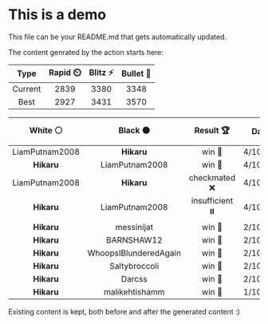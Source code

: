 # This is a demo

This file can be your README.md that gets automatically updated.

The content genrated by the action starts here:

<!--START_SECTION:chessStats-->
<!-- Automatically generated with https://github.com/Balastrong/chess-stats-action -->

| Type | Rapid ⏲️ | Blitz ⚡ | Bullet 🔫 |
|:---:|:---:|:---:|:---:|
| Current | 2839 | 3380 | 3348 |
| Best | 2927 | 3431 | 3570 |

| White ⚪ | Black ⚫ | Result 🏆 | Date 📅 | Position 🗺️ | Type 🕕 |
|:---:|:---:|:---:|:---:|:---:|:---:|
| LiamPutnam2008 | **Hikaru** | win 🥇 | 4/10/2025 | <a href="http://www.ee.unb.ca/cgi-bin/tervo/fen.pl?select=8/8/6p1/r5Kp/6PP/5P2/8/4k3 w - - 1 104">Link</a> | Blitz |
| **Hikaru** | LiamPutnam2008 | win 🥇 | 4/10/2025 | <a href="http://www.ee.unb.ca/cgi-bin/tervo/fen.pl?select=5bn1/1R1k4/2qpp2p/1pp1B3/4P3/3P4/1PP4P/4QR1K b - - 0 28">Link</a> | Blitz |
| LiamPutnam2008 | **Hikaru** | checkmated ❌ | 4/10/2025 | <a href="http://www.ee.unb.ca/cgi-bin/tervo/fen.pl?select=r2q2rk/1p4bQ/1npn4/p5N1/P1pPp3/4B2P/1P1N2B1/4RRK1 b - - 0 24">Link</a> | Blitz |
| **Hikaru** | LiamPutnam2008 | insufficient ⏸️ | 4/10/2025 | <a href="http://www.ee.unb.ca/cgi-bin/tervo/fen.pl?select=8/7B/3k4/8/8/8/1K5b/8 b - - 0 73">Link</a> | Blitz |
| **Hikaru** | messinijat | win 🥇 | 2/10/2025 | <a href="http://www.ee.unb.ca/cgi-bin/tervo/fen.pl?select=1R2k3/8/3PK3/7n/7p/5P1P/8/8 b - - 4 32">Link</a> | Blitz |
| **Hikaru** | BARNSHAW12 | win 🥇 | 2/10/2025 | <a href="http://www.ee.unb.ca/cgi-bin/tervo/fen.pl?select=8/5pnk/p2nbQpp/1pR5/4P1P1/1P3P2/PKP5/8 b - - 0 27">Link</a> | Blitz |
| **Hikaru** | WhoopsIBlunderedAgain | win 🥇 | 2/10/2025 | <a href="http://www.ee.unb.ca/cgi-bin/tervo/fen.pl?select=3k2N1/1R1b4/p6p/8/2PPB3/4KP2/P3N2P/8 b - - 0 24">Link</a> | Blitz |
| **Hikaru** | Saltybroccoli | win 🥇 | 2/10/2025 | <a href="http://www.ee.unb.ca/cgi-bin/tervo/fen.pl?select=7R/N7/1P4Bb/5Qp1/KP4kq/BP3npb/qP4p1/r7 b - - 0 12">Link</a> | Blitz |
| **Hikaru** | Darcss | win 🥇 | 2/10/2025 | <a href="http://www.ee.unb.ca/cgi-bin/tervo/fen.pl?select=8/2Q5/k7/R7/2P5/2N5/P1K5/8 b - - 0 38">Link</a> | Blitz |
| **Hikaru** | malikehtishamm | win 🥇 | 1/10/2025 | <a href="http://www.ee.unb.ca/cgi-bin/tervo/fen.pl?select=3Q4/p4p2/1p1kp3/4N2p/1P1P1p2/P4b1n/B2KP1q1/4R3 b - - 1 20">Link</a> | Blitz |

<!--END_SECTION:chessStats-->

Existing content is kept, both before and after the generated content :)
